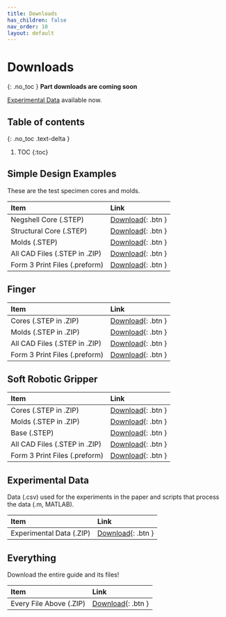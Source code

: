 ```yaml
---
title: Downloads
has_children: false
nav_order: 10
layout: default
---
```


# Downloads
{: .no_toc }
**Part downloads are coming soon**

[Experimental Data](#experimental-data) available now.

## Table of contents
{: .no_toc .text-delta }

1. TOC
{:toc}

## Simple Design Examples
These are the test specimen cores and molds.

|Item                           |Link                                    |
|:------------------------------|:---------------------------------------|
|Negshell Core (.STEP)          |[Download](#){: .btn }|
|Structural Core (.STEP)        |[Download](#){: .btn }|
|Molds (.STEP)                  |[Download](#){: .btn }|
|All CAD Files (.STEP in .ZIP)  |[Download](#){: .btn }|
|Form 3 Print Files (.preform)  |[Download](#){: .btn }|

## Finger

|Item                           |Link                                    |
|:------------------------------|:---------------------------------------|
|Cores (.STEP in .ZIP)          |[Download](#){: .btn }|
|Molds (.STEP in .ZIP)          |[Download](#){: .btn }|
|All CAD Files (.STEP in .ZIP)  |[Download](#){: .btn }|
|Form 3 Print Files (.preform)  |[Download](#){: .btn }|

## Soft Robotic Gripper

|Item                           |Link                                    |
|:------------------------------|:---------------------------------------|
|Cores (.STEP in .ZIP)          |[Download](#){: .btn }|
|Molds (.STEP in .ZIP)          |[Download](#){: .btn }|
|Base (.STEP)                   |[Download](#){: .btn }|
|All CAD Files (.STEP in .ZIP)  |[Download](#){: .btn }|
|Form 3 Print Files (.preform)  |[Download](#){: .btn }|

## Experimental Data
Data (.csv) used for the experiments in the paper and scripts that process the data (.m, MATLAB).

|Item                           |Link                                    |
|:------------------------------|:---------------------------------------|
|Experimental Data (.ZIP)       |[Download](#){: .btn }|

## Everything
Download the entire guide and its files!

|Item                           |Link                                    |
|:------------------------------|:---------------------------------------|
|Every File Above (.ZIP)        |[Download](#){: .btn }|
